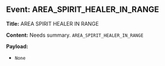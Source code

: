 ## Event: AREA_SPIRIT_HEALER_IN_RANGE

**Title:** AREA SPIRIT HEALER IN RANGE

**Content:**
Needs summary.
`AREA_SPIRIT_HEALER_IN_RANGE`

**Payload:**
- `None`